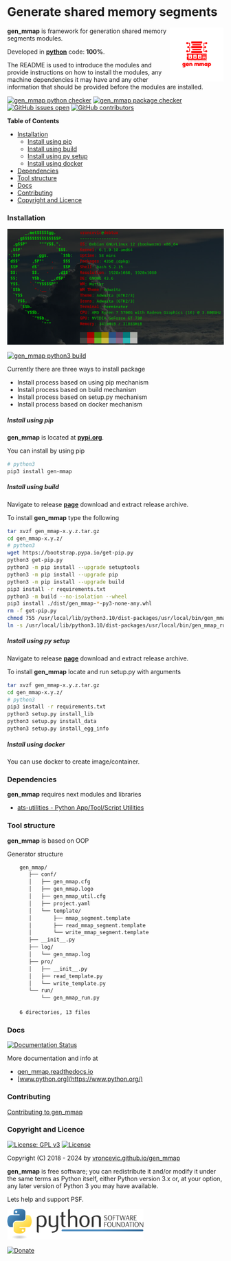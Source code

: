 # Generate shared memory segments

<img align="right" src="https://raw.githubusercontent.com/vroncevic/gen_mmap/dev/docs/gen_mmap_logo.png" width="25%">

**gen_mmap** is framework for generation shared memory segments modules.

Developed in **[python](https://www.python.org/)** code: **100%**.

The README is used to introduce the modules and provide instructions on
how to install the modules, any machine dependencies it may have and any
other information that should be provided before the modules are installed.

[![gen_mmap python checker](https://github.com/vroncevic/gen_mmap/actions/workflows/gen_mmap_python_checker.yml/badge.svg)](https://github.com/vroncevic/gen_mmap/actions/workflows/gen_mmap_python_checker.yml) [![gen_mmap package checker](https://github.com/vroncevic/gen_mmap/actions/workflows/gen_mmap_package_checker.yml/badge.svg)](https://github.com/vroncevic/gen_mmap/actions/workflows/gen_mmap_package.yml) [![GitHub issues open](https://img.shields.io/github/issues/vroncevic/gen_mmap.svg)](https://github.com/vroncevic/gen_mmap/issues) [![GitHub contributors](https://img.shields.io/github/contributors/vroncevic/gen_mmap.svg)](https://github.com/vroncevic/gen_mmap/graphs/contributors)

<!-- START doctoc generated TOC please keep comment here to allow auto update -->
<!-- DON'T EDIT THIS SECTION, INSTEAD RE-RUN doctoc TO UPDATE -->
**Table of Contents**

- [Installation](#installation)
    - [Install using pip](#install-using-pip)
    - [Install using build](#install-using-build)
    - [Install using py setup](#install-using-py-setup)
    - [Install using docker](#install-using-docker)
- [Dependencies](#dependencies)
- [Tool structure](#tool-structure)
- [Docs](#docs)
- [Contributing](#contributing)
- [Copyright and Licence](#copyright-and-licence)

<!-- END doctoc generated TOC please keep comment here to allow auto update -->

### Installation

![debian linux os](https://raw.githubusercontent.com/vroncevic/gen_mmap/dev/docs/debtux.png)

[![gen_mmap python3 build](https://github.com/vroncevic/gen_mmap/actions/workflows/gen_mmap_python3_build.yml/badge.svg)](https://github.com/vroncevic/gen_mmap/actions/workflows/gen_mmap_python3_build.yml)

Currently there are three ways to install package
* Install process based on using pip mechanism
* Install process based on build mechanism
* Install process based on setup.py mechanism
* Install process based on docker mechanism

##### Install using pip

**gen_mmap** is located at **[pypi.org](https://pypi.org/project/gen-mmap/)**.

You can install by using pip

```bash
# python3
pip3 install gen-mmap
```

##### Install using build

Navigate to release **[page](https://github.com/vroncevic/gen_mmap/releases/)** download and extract release archive.

To install **gen_mmap** type the following

```bash
tar xvzf gen_mmap-x.y.z.tar.gz
cd gen_mmap-x.y.z/
# python3
wget https://bootstrap.pypa.io/get-pip.py
python3 get-pip.py 
python3 -m pip install --upgrade setuptools
python3 -m pip install --upgrade pip
python3 -m pip install --upgrade build
pip3 install -r requirements.txt
python3 -m build --no-isolation --wheel
pip3 install ./dist/gen_mmap-*-py3-none-any.whl
rm -f get-pip.py
chmod 755 /usr/local/lib/python3.10/dist-packages/usr/local/bin/gen_mmap_run.py
ln -s /usr/local/lib/python3.10/dist-packages/usr/local/bin/gen_mmap_run.py /usr/local/bin/gen_mmap_run.py
```

##### Install using py setup

Navigate to release **[page](https://github.com/vroncevic/gen_mmap/releases/)** download and extract release archive.

To install **gen_mmap** locate and run setup.py with arguments

```bash
tar xvzf gen_mmap-x.y.z.tar.gz
cd gen_mmap-x.y.z/
# python3
pip3 install -r requirements.txt
python3 setup.py install_lib
python3 setup.py install_data
python3 setup.py install_egg_info
```

##### Install using docker

You can use docker to create image/container.

### Dependencies

**gen_mmap** requires next modules and libraries

* [ats-utilities - Python App/Tool/Script Utilities](https://vroncevic.github.io/ats_utilities)

### Tool structure

**gen_mmap** is based on OOP

Generator structure

```bash
    gen_mmap/
       ├── conf/
       │   ├── gen_mmap.cfg
       │   ├── gen_mmap.logo
       │   ├── gen_mmap_util.cfg
       │   ├── project.yaml
       │   └── template/
       │       ├── mmap_segment.template
       │       ├── read_mmap_segment.template
       │       └── write_mmap_segment.template
       ├── __init__.py
       ├── log/
       │   └── gen_mmap.log
       ├── pro/
       │   ├── __init__.py
       │   ├── read_template.py
       │   └── write_template.py
       └── run/
           └── gen_mmap_run.py
    
    6 directories, 13 files
```

### Docs

[![Documentation Status](https://readthedocs.org/projects/gen_mmap/badge/?version=latest)](https://gen-mmap.readthedocs.io/projects/gen_mmap/en/latest/?badge=latest)

More documentation and info at
* [gen_mmap.readthedocs.io](https://gen-mmap.readthedocs.io/en/latest/)
* [www.python.org](https://www.python.org/)

### Contributing

[Contributing to gen_mmap](CONTRIBUTING.md)

### Copyright and Licence

[![License: GPL v3](https://img.shields.io/badge/License-GPLv3-blue.svg)](https://www.gnu.org/licenses/gpl-3.0) [![License](https://img.shields.io/badge/License-Apache%202.0-blue.svg)](https://opensource.org/licenses/Apache-2.0)

Copyright (C) 2018 - 2024 by [vroncevic.github.io/gen_mmap](https://vroncevic.github.io/gen_mmap)

**gen_mmap** is free software; you can redistribute it and/or modify
it under the same terms as Python itself, either Python version 3.x or,
at your option, any later version of Python 3 you may have available.

Lets help and support PSF.

[![Python Software Foundation](https://raw.githubusercontent.com/vroncevic/gen_mmap/dev/docs/psf-logo-alpha.png)](https://www.python.org/psf/)

[![Donate](https://www.paypalobjects.com/en_US/i/btn/btn_donateCC_LG.gif)](https://www.python.org/psf/donations/)
